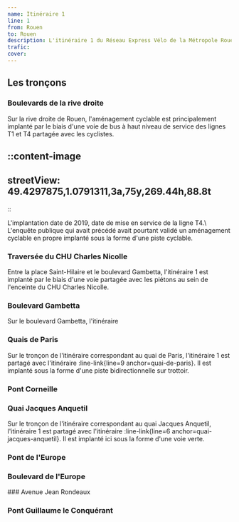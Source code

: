 ```yaml
---
name: Itinéraire 1
line: 1
from: Rouen
to: Rouen
description: L'itinéraire 1 du Réseau Express Vélo de la Métropole Rouen Normandie suit les boulevards qui entourent le centre de la ville. Il est connecté aux itinéraires 3, 5, 6, 7, 9.
trafic: 
cover: 
---
```


## Les tronçons 

### Boulevards de la rive droite

Sur la rive droite de Rouen, l'aménagement cyclable est principalement implanté par le biais d'une voie de bus à haut niveau de service des lignes T1 et T4 partagée avec les cyclistes.

::content-image
---
streetView: 49.4297875,1.0791311,3a,75y,269.44h,88.8t
---
::

L'implantation date de 2019, date de mise en service de la ligne T4.\ 
L'enquête publique qui avait précédé avait pourtant validé un aménagement cyclable en propre implanté sous la forme d'une piste cyclable.

### Traversée du CHU Charles Nicolle

Entre la place Saint-Hilaire et le boulevard Gambetta, l'itinéraire 1 est implanté par le biais d'une voie partagée avec les piétons au sein de l'enceinte du CHU Charles Nicolle.

### Boulevard Gambetta

Sur le boulevard Gambetta, l'itinéraire 

### Quais de Paris

Sur le tronçon de l'itinéraire correspondant au quai de Paris, l'itinéraire 1 est partagé avec l'itinéraire :line-link{line=9 anchor=quai-de-paris}. Il est implanté sous la forme d'une piste bidirectionnelle sur trottoir.

### Pont Corneille

### Quai Jacques Anquetil 

Sur le tronçon de l'itinéraire correspondant au quai Jacques Anquetil, l'itinéraire 1 est partagé avec l'itinéraire :line-link{line=6 anchor=quai-jacques-anquetil}. Il est implanté ici sous la forme d'une voie verte.

### Pont de l'Europe

### Boulevard de l'Europe

### Avenue Jean Rondeaux

### Pont Guillaume le Conquérant